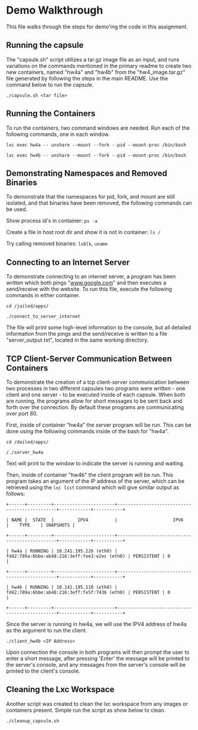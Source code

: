 # Demo Walkthrough
This file walks through the steps for demo'ing the code in this assignment.

## Running the capsule
The "capsule.sh" script utilizes a tar.gz image file as an input, and runs variations on the commands mentioned in the primary readme to create two new containers, named "hw4a" and "hw4b" from the "hw4_image.tar.gz" file generated by following the steps in the main README. Use the command below to run the capsule.

```./capsule.sh <tar file>```

## Running the Containers
To run the containers, two command windows are needed. Run each of the following commands, one in each window.

```lxc exec hw4a -- unshare --mount --fork --pid --mount-proc /bin/bash```

```lxc exec hw4b -- unshare --mount --fork --pid --mount-proc /bin/bash```

## Demonstrating Namespaces and Removed Binaries
To demonstrate that the namespaces for pid, fork, and mount are still isolated, and that binaries have been removed, the following commands can be used.

Show process id's in container: ```ps -a```

Create a file in host root dir and show it is not in container: ```ls /```

Try calling removed binaries: ```lsblk```, ```uname```

## Connecting to an Internet Server
To demonstrate connecting to an internet server, a program has been written which both pings "www.google.com" and then executes a send/receive with the website. To run this file, execute the following commands in either container.

```cd /jailed/apps/```

```./connect_to_server_internet```

The file will print some high-level information to the console, but all detailed information from the pings and the send/receive is written to a file "server_output.txt", located in the same working directory.

## TCP Client-Server Communication Between Containers
To demonstrate the creation of a tcp client-server communication between two processes in two different capsules two programs were written - one client and one server - to be executed inside of each capsule. When both are running, the programs allow for short messages to be sent back and forth over the connection. By default these programs are communicating over port 80.

First, inside of container "hw4a" the server program will be run. This can be done using the following commands inside of the bash for "hw4a".

```cd /dailed/apps/```

```/./server_hw4a```

Text will print to the window to indicate the server is running and waiting.

Then, inside of container "hw4b" the client program will be run. This program takes an argument of the IP address of the server, which can be retrieved using the ```lxc list``` command which will give similar output as follows:

```+------+---------+-----------------------+-----------------------------------------------+------------+-----------+```

```| NAME |  STATE  |         IPV4          |                     IPV6                      |    TYPE    | SNAPSHOTS |```

```+------+---------+-----------------------+-----------------------------------------------+------------+-----------+```

```| hw4a | RUNNING | 10.241.195.226 (eth0) | fd42:789a:6bbe:ab48:216:3eff:fee3:e2ec (eth0) | PERSISTENT | 0         |```

```+------+---------+-----------------------+-----------------------------------------------+------------+-----------+```

```| hw4b | RUNNING | 10.241.195.110 (eth0) | fd42:789a:6bbe:ab48:216:3eff:fe5f:7436 (eth0) | PERSISTENT | 0         |```

```+------+---------+-----------------------+-----------------------------------------------+------------+-----------+```

Since the server is running in hw4a, we will use the IPV4 address of hw4a as the argument to run the client.

```./client_hw4b <IP Address>```

Upon connection the console in both programs will then prompt the user to enter a short message, after pressing 'Enter' the message will be printed to the server's console, and any messages from the server's console will be printed to the client's console.

## Cleaning the Lxc Workspace
Another script was created to clean the lxc workspace from any images or containers present. Simple run the script as show below to clean.

```./cleanup_capsule.sh```

